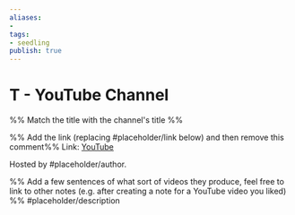 ```yaml
---
aliases: 
- 
tags:
- seedling
publish: true
---
```


# T - YouTube Channel

%% Match the title with the channel's title %% 

%% Add the link (replacing #placeholder/link below) and then remove this comment%%
Link: [YouTube](placeholder/link)

Hosted by #placeholder/author.

%% Add a few sentences of what sort of videos they produce, feel free to link to other notes (e.g. after creating a note for a YouTube video you liked) %% 
#placeholder/description 
